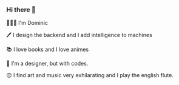 ### Hi there 👋




🤵🏽‍♂️  I'm Dominic

🖊    I design the backend and I add intelligence to machines

📚   I love books and I love animes

🎨   I'm a designer, but with codes.

🙃   I find art and music very exhilarating and I play the english flute.

